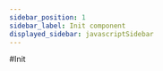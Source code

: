 ```yaml
---
sidebar_position: 1
sidebar_label: Init component
displayed_sidebar: javascriptSidebar
---
```


#Init

